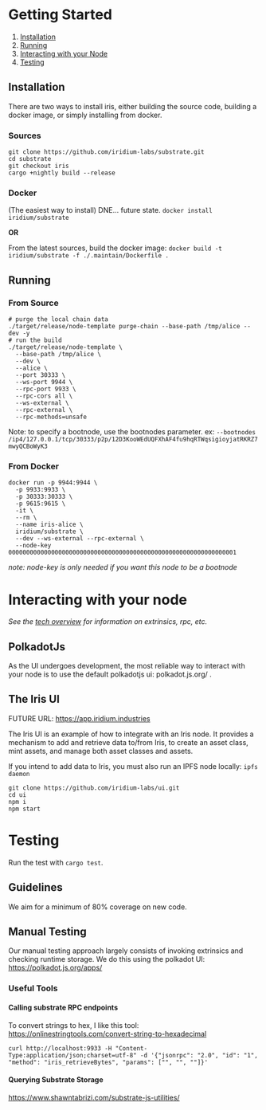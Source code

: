 # Getting Started

1. [Installation](#installation)
2. [Running](#running)
3. [Interacting with your Node](#interacting-with-your-node)
4. [Testing](#testing)

## Installation

There are two ways to install iris, either building the source code, building a docker image, or simply installing from docker.

### Sources
```
git clone https://github.com/iridium-labs/substrate.git
cd substrate
git checkout iris
cargo +nightly build --release
```

### Docker
(The easiest way to install) DNE... future state.
`docker install iridium/substrate`

**OR**

From the latest sources, build the docker image:
`docker build -t iridium/substrate -f ./.maintain/Dockerfile .`



## Running

### From Source
```
# purge the local chain data
./target/release/node-template purge-chain --base-path /tmp/alice --dev -y
# run the build
./target/release/node-template \
  --base-path /tmp/alice \
  --dev \
  --alice \
  --port 30333 \
  --ws-port 9944 \
  --rpc-port 9933 \
  --rpc-cors all \
  --ws-external \
  --rpc-external \
  --rpc-methods=unsafe
```

Note: to specify a bootnode, use the bootnodes parameter. ex: `--bootnodes /ip4/127.0.0.1/tcp/30333/p2p/12D3KooWEdUQFXhAF4fu9hqRTWqsigioyjatRKRZ7mwyQCBoWyK3`

### From Docker
```
docker run -p 9944:9944 \
  -p 9933:9933 \
  -p 30333:30333 \
  -p 9615:9615 \
  -it \
  --rm \
  --name iris-alice \
  iridium/substrate \
  --dev --ws-external --rpc-external \
  --node-key 0000000000000000000000000000000000000000000000000000000000000001
```

*note: node-key is only needed if you want this node to be a bootnode*

# Interacting with your node
*See the [tech overview](../src/chapter_3.md) for information on extrinsics, rpc, etc.*

## PolkadotJs
As the UI undergoes development, the most reliable way to interact with your node is to use the default polkadotjs ui: polkadot.js.org/ .

## The Iris UI

FUTURE URL: https://app.iridium.industries

The Iris UI is an example of how to integrate with an Iris node. It provides a mechanism to add and retrieve data to/from Iris, to create an asset class, mint assets, and manage both asset classes and assets.

If you intend to add data to Iris, you must also run an IPFS node locally:
`ipfs daemon`

```
git clone https://github.com/iridium-labs/ui.git
cd ui
npm i
npm start
```

# Testing

Run the test with `cargo test`.

## Guidelines
We aim for a minimum of 80% coverage on new code. 

## Manual Testing
Our manual testing approach largely consists of invoking extrinsics and checking runtime storage. We do this using the polkadot UI:
https://polkadot.js.org/apps/

### Useful Tools
#### Calling substrate RPC endpoints

To convert strings to hex, I like this tool:
https://onlinestringtools.com/convert-string-to-hexadecimal

`curl http://localhost:9933 -H "Content-Type:application/json;charset=utf-8" -d '{"jsonrpc": "2.0", "id": "1", "method": "iris_retrieveBytes", "params": ["", "", ""]}'`

#### Querying Substrate Storage
https://www.shawntabrizi.com/substrate-js-utilities/
